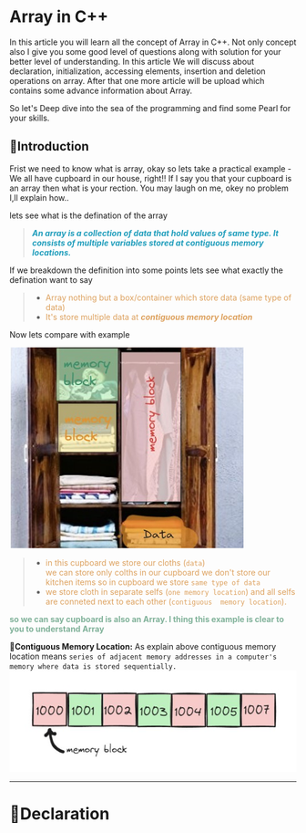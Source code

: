 # Array in C++

In this article you will learn all the concept of Array in C++.
Not only concept also I give you some good level of questions along with solution for your better level of understanding.
In this article We will discuss about declaration, initialization, accessing elements, insertion and deletion operations on array. After that one more article will be upload which contains some advance information about Array.

So let's Deep dive into the sea of the programming and find some Pearl for your skills.

## 📒Introduction

Frist we need to know what is array, okay so lets take a practical example - 
We all have cupboard in our house, right!!
If I say you that your cupboard is an array then what is your rection. You may laugh on me, okey no problem I,ll explain how..

lets see what is the defination of the array


> <b> <em> <span style="color:#219ebc;"> An array is a collection of data that hold values of same type. It consists of multiple variables stored at contiguous memory locations. </span> </em> </b>



If we breakdown the definition into some points lets see what exactly the defination want to say


> - <span style="color:#dda15e"> Array nothing but a box/container which store data  (same type of data) 
> - <span style="color:#dda15e"> It's store multiple data at <b><em>contiguous memory location</b></em> </span>

Now lets compare with example 
<br>

![Array-example-1](./assets/example1.jpg)

> - <span style="color:#dda15e"> in this cupboard we store our cloths (`data`) <br> we can store only colths in our cupboard we don't store our kitchen items so in cupboard we store `same type of data`
>- <span style="color:#dda15e"> we store cloth in separate selfs (`one memory location`) and all selfs are conneted next to each other (`contiguous  memory location`).

<b><span style="color:#81b29a;">so we can say cupboard is also an Array. I thing this example is clear to you to understand Array</span></b>

🌟**Contiguous Memory Location:**  As explain above contiguous memory location means `series of adjacent memory addresses in a computer's memory where data is stored sequentially.`
![Array-example-2](./assets/example2.jpg)

****
# 📒Declaration


